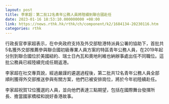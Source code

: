 ```yaml
---
layout: post
title: 李家超：第二批12名青年公務人員將陸續到聯合國赴任
date: 2023-01-16 18:53:10.000000000 +08:00
link: https://news.rthk.hk/rthk/ch/component/k2/1684134-20230116.htm
categories: rthk
---
```


行政長官李家超表示，在中央政府支持及外交部駐港特派員公署的協助下，首批共5名獲外交部推薦參與聯合國初級專業人員方案的特區青年公務人員，在2019年起分別到聯合國位於美國紐約、瑞士日內瓦和奧地利維也納辦事處出任不同職位。這批公務員已經陸續完成任期返港。

李家超在社交專頁說，經過嚴謹的遴選過程後，第二批共12名青年公務人員全部順利獲得外交部推送參與有關方案，他們已被安排崗位，將於今年初陸續赴任。

李家超祝賀12位獲選的人員，並向他們表達三點期望，包括在國際舞台發揮所長、擔當國家橋樑和說好香港故事。

